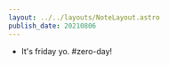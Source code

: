 ```yaml
---
layout: ../../layouts/NoteLayout.astro
publish_date: 20210806
---
```


- It's friday yo. #zero-day!
